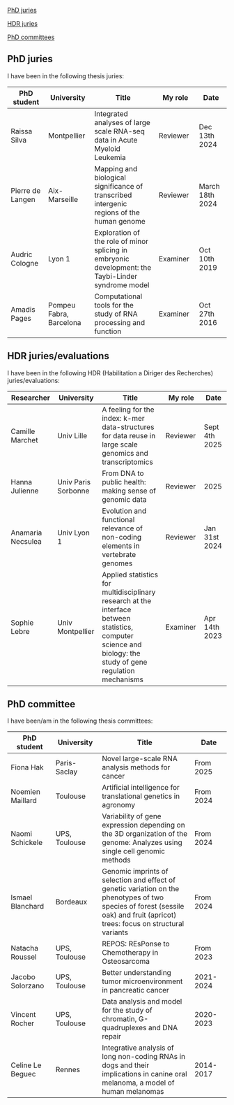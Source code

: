 [PhD juries](#phdjury)

[HDR juries](#hdrjury)

[PhD committees](#phdcommittee)

## PhD juries <a name="phdjury"></a>
I have been in the following thesis juries:
<table>
  <thead>
      <tr>
      <th width=150px>PhD student</th>
      <th width=150px>University</th>
      <th width=400px>Title</th>
      <th width=150px>My role</th>
      <th width=150px>Date</th>
    </tr>
  </thead>
  <tbody>
    <tr>
      <td>Raissa Silva</td>
      <td>Montpellier</td>
      <td>Integrated analyses of large scale RNA-seq data in Acute Myeloid Leukemia</td>
      <td>Reviewer</td>
      <td>Dec 13th 2024</td>
    </tr>
    <tr>
      <td>Pierre de Langen</td>
      <td>Aix-Marseille</td>
      <td>Mapping and biological significance of transcribed intergenic regions of the human genome</td>
      <td>Reviewer</td>
      <td>March 18th 2024</td>
    </tr>
    <tr>
      <td>Audric Cologne</td>
      <td>Lyon 1</td>
      <td>Exploration of the role of minor splicing in embryonic development: the Taybi-Linder syndrome model</td>
      <td>Examiner</td>
      <td>Oct 10th 2019</td>
    </tr>
    <tr>
      <td>Amadis Pages</td>
      <td>Pompeu Fabra, Barcelona</td>
      <td>Computational tools for the study of RNA processing and function</td>
      <td>Examiner</td>
      <td>Oct 27th 2016</td>
    </tr>
  </tbody>
</table>

## HDR juries/evaluations <a name="hdrjury"></a>
I have been in the following HDR (Habilitation a Diriger des Recherches) juries/evaluations:
<table>
  <thead>
      <tr>
      <th width=150px>Researcher</th>
      <th width=150px>University</th>
      <th width=400px>Title</th>
      <th width=150px>My role</th>
      <th width=150px>Date</th>
    </tr>
  </thead>
  <tbody>
    <tr>
      <td>Camille Marchet</td>
      <td>Univ Lille</td>
      <td>A feeling for the index: k-mer data-structures for data reuse in large scale genomics and transcriptomics</td>
      <td>Reviewer</td>
      <td>Sept 4th 2025</td>
    </tr>
    <tr>
      <td>Hanna Julienne</td>
      <td>Univ Paris Sorbonne</td>
      <td>From DNA to public health: making sense of genomic data</td>
      <td>Reviewer</td>
      <td>2025</td>
    </tr>
    <tr>
      <td>Anamaria Necsulea</td>
      <td>Univ Lyon 1</td>
      <td>Evolution and functional relevance of non-coding elements in vertebrate genomes</td>
      <td>Reviewer</td>
      <td>Jan 31st 2024</td>
    </tr>
    <tr>
      <td>Sophie Lebre</td>
      <td>Univ Montpellier</td>
      <td>Applied statistics for multidisciplinary research at the interface between statistics, computer science and biology: the study of gene regulation mechanisms</td>
      <td>Examiner</td>
      <td>Apr 14th 2023</td>
    </tr>
    </tbody>
</table>

## PhD committee <a name="phdcommittee"></a>
I have been/am in the following thesis committees:
<table>
  <thead>
      <tr>
      <th width=150px>PhD student</th>
      <th width=150px>University</th>
      <th width=550px>Title</th>
      <th width=150px>Date</th>
    </tr>
  </thead>
  <tbody>
    <tr>
      <td>Fiona Hak</td>
      <td>Paris-Saclay</td>
      <td>Novel large-scale RNA analysis methods for cancer</td>
      <td>From 2025</td>
    </tr>
     <tr>
      <td>Noemien Maillard</td>
      <td>Toulouse</td>
      <td>Artificial intelligence for translational genetics in agronomy</td>
      <td>From 2024</td>
    </tr>
    <tr>
      <td>Naomi Schickele</td>
      <td>UPS, Toulouse</td>
      <td>Variability of gene expression depending on the 3D organization of the genome: Analyzes using single cell genomic methods</td>
      <td>From 2024</td>
    </tr>
    <tr>
      <td>Ismael Blanchard</td>
      <td>Bordeaux</td>
      <td>Genomic imprints of selection and effect of genetic variation on the phenotypes of two species of forest (sessile oak) and fruit (apricot) trees: focus on structural variants</td>
      <td>From 2024</td>
    </tr>   
    <tr>
      <td>Natacha Roussel</td>
      <td>UPS, Toulouse</td>
      <td>REPOS: REsPonse to Chemotherapy in Osteosarcoma</td>
      <td>From 2023</td>
    </tr>
    <tr>
      <td>Jacobo Solorzano</td>
      <td>UPS, Toulouse</td>
      <td>Better understanding tumor microenvironment in pancreatic cancer</td>
      <td>2021-2024</td>
    </tr>   
    <tr>
      <td>Vincent Rocher</td>
      <td>UPS, Toulouse</td>
      <td>Data analysis and model for the study of chromatin, G-quadruplexes and DNA repair</td>
      <td>2020-2023</td>
    </tr>
    <tr>
      <td>Celine Le Beguec</td>
      <td>Rennes</td>
      <td>Integrative analysis of long non-coding RNAs in dogs and their implications in canine oral melanoma, a model of human melanomas</td>
      <td>2014-2017</td>
    </tr>   
  </tbody>
</table>


